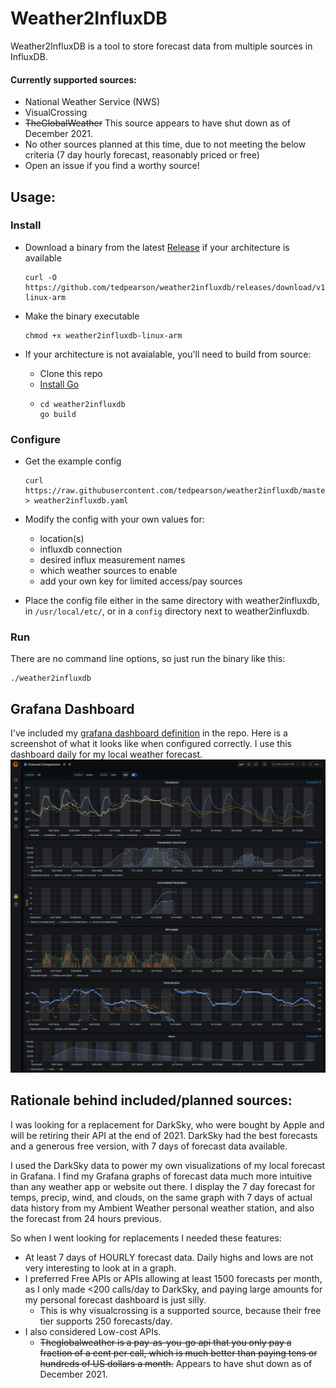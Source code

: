 # Weather2InfluxDB

Weather2InfluxDB is a tool to store forecast data from multiple
sources in InfluxDB.

#### Currently supported sources:
- National Weather Service (NWS)
- VisualCrossing
- ~~TheGlobalWeather~~ This source appears to have shut down as of December 2021.
- No other sources planned at this time, due to not meeting the below
criteria (7 day hourly forecast, reasonably priced or free)
- Open an issue if you find a worthy source!

## Usage:

### Install
- Download a binary from the latest [Release][release] if your architecture is available

      curl -O https://github.com/tedpearson/weather2influxdb/releases/download/v1.1.0/weather2influxdb-linux-arm

- Make the binary executable

      chmod +x weather2influxdb-linux-arm

- If your architecture is not avaialable, you'll need to build from source:
  - Clone this repo
  - [Install Go][install-go]
  -
        cd weather2influxdb
        go build

### Configure

- Get the example config

      curl https://raw.githubusercontent.com/tedpearson/weather2influxdb/master/config/weather2influxdb.example.yaml > weather2influxdb.yaml

- Modify the config with your own values for:
  - location(s)
  - influxdb connection
  - desired influx measurement names
  - which weather sources to enable
  - add your own key for limited access/pay sources

- Place the config file either in the same directory with weather2influxdb, in `/usr/local/etc/`, or
  in a `config` directory next to weather2influxdb.
      

### Run
There are no command line options, so just run the binary like this:

    ./weather2influxdb

## Grafana Dashboard
I've included my [grafana dashboard definition](grafana/dashboard.json) in the repo. 
Here is a screenshot of what it looks like when configured correctly.
I use this dashboard daily for my local weather forecast.
![grafana dashboard](grafana/dashboard.png)

## Rationale behind included/planned sources:
I was looking for a replacement for DarkSky, who were bought by
Apple and will be retiring their API at the end of 2021.
DarkSky had the best forecasts and a generous free version,
with 7 days of forecast data available.

I used the DarkSky data to power my own visualizations of my
local forecast in Grafana. I find my Grafana graphs of forecast
data much more intuitive than any weather app or website out there.
I display the 7 day forecast for temps, precip, wind, and clouds,
on the same graph with 7 days of actual data history from my
Ambient Weather personal weather station, and also the forecast
from 24 hours previous.

So when I went looking for replacements I needed these features:
- At least 7 days of HOURLY forecast data. Daily highs and lows
are not very interesting to look at in a graph.
- I preferred Free APIs or APIs allowing at least 1500 forecasts
per month, as I only made <200 calls/day to DarkSky, and paying
large amounts for my personal forecast dashboard is just silly.
    - This is why visualcrossing is a supported source,
    because their free tier supports 250 forecasts/day.
- I also considered Low-cost APIs.
    - ~~Theglobalweather is a pay-as-you-go api that you only pay 
    a fraction of a cent per call, which is much better than paying
    tens or hundreds of US dollars a month.~~ Appears to have shut
    down as of December 2021.

[release]: https://github.com/tedpearson/weather2influxdb/releases
[config-example]: https://github.com/tedpearson/weather2influxdb/blob/master/config/weather2influxdb.example.yaml
[install-go]: https://golang.org/dl/